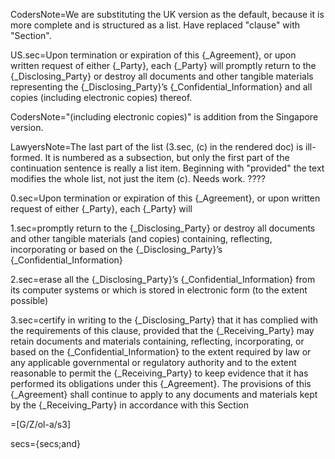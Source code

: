 CodersNote=We are substituting the UK version as the default, because it is more complete and is structured as a list.  Have replaced "clause" with "Section".

US.sec=Upon termination or expiration of this {_Agreement}, or upon written request of either {_Party}, each {_Party} will promptly return to the {_Disclosing_Party} or destroy all documents and other tangible materials representing the {_Disclosing_Party}’s {_Confidential_Information} and all copies (including electronic copies) thereof.

CodersNote="(including electronic copies)" is addition from the Singapore version.

LawyersNote=The last part of the list (3.sec, (c) in the rendered doc) is ill-formed.  It is numbered as a subsection, but only the first part of the continuation sentence is really a list item.  Beginning with "provided" the text modifies the whole list, not just the item (c).  Needs work.  ????

0.sec=Upon termination or expiration of this {_Agreement}, or upon written request of either {_Party}, each {_Party} will

1.sec=promptly return to the {_Disclosing_Party} or destroy all documents and other tangible materials (and copies) containing, reflecting, incorporating or based on the {_Disclosing_Party}’s {_Confidential_Information}

2.sec=erase all the {_Disclosing_Party}’s {_Confidential_Information} from its computer systems or which is stored in electronic form (to the extent possible)

3.sec=certify in writing to the {_Disclosing_Party} that it has complied with the requirements of this clause, provided that the {_Receiving_Party} may retain documents and materials containing, reflecting, incorporating, or based on the {_Confidential_Information} to the extent required by law or any applicable governmental or regulatory authority and to the extent reasonable to permit the {_Receiving_Party} to keep evidence that it has performed its obligations under this {_Agreement}.  The provisions of this {_Agreement} shall continue to apply to any documents and materials kept by the {_Receiving_Party} in accordance with this Section

=[G/Z/ol-a/s3]

secs={secs;and}


